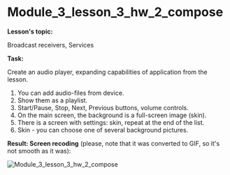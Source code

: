 # Module_3_lesson_3_hw_2_compose
**Lesson's topic:**

Broadcast receivers, Services

**Task:**

Create an audio player, expanding capabilities of application from the lesson.
1) You can add audio-files from device.
2) Show them as a playlist.
3) Start/Pause, Stop, Next, Previous buttons, volume controls.
4) On the main screen, the background is a full-screen image (skin).
5) There is a screen with settings: skin, repeat at the end of the list.
6) Skin - you can choose one of several background pictures.

**Result: Screen recoding** (please, note that it was converted to GIF, so it's not smooth as it was):

![Module_3_lesson_3_hw_2_compose](https://github.com/vdcast/Module_3_lesson_3_hw_2_compose/assets/108469609/8c33d74a-8bd7-43ac-82b9-133ce9c7d01c)
